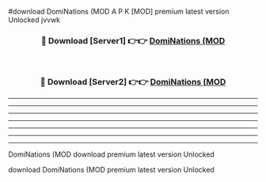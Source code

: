 #download DomiNations (MOD A P K [MOD] premium latest version Unlocked jvvwk 



<div align="center">
<h3>🔴 Download [Server1] 👉👉 <a href="https://apkdownload3.web.app/">DomiNations (MOD</a></h3><br>

<h3>🔴 Download [Server2] 👉👉 <a href="https://apkdownload3.web.app/">DomiNations (MOD</a></h3>
</div>





----------------------------------------------------------

----------------------------------------------------------

----------------------------------------------------------

----------------------------------------------------------

----------------------------------------------------------

----------------------------------------------------------

----------------------------------------------------------

DomiNations (MOD download premium latest version Unlocked

download DomiNations (MOD premium latest version Unlocked
